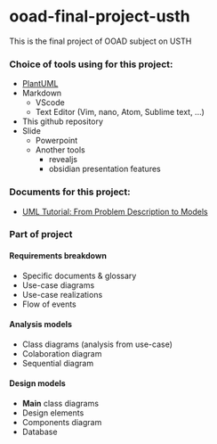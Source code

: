 # ooad-final-project-usth
This is the final project of OOAD subject on USTH
### Choice of tools using for this project:
- [PlantUML](https://plantuml.com/)
- Markdown
	- VScode
	- Text Editor (Vim, nano, Atom, Sublime text, ...)
- This github repository
- Slide
	- Powerpoint
	- Another tools
		- revealjs
		- obsidian presentation features
### Documents for this project:
- [UML Tutorial: From Problem Description to Models](https://www.visual-paradigm.com/tutorials/from-problem-description-to-models/)
### Part of project
#### Requirements breakdown
- Specific documents & glossary
- Use-case diagrams
- Use-case realizations
- Flow of events
#### Analysis models
- Class diagrams (analysis from use-case)
- Colaboration diagram
- Sequential diagram
#### Design models
- **Main** class diagrams
- Design elements
- Components diagram
- Database
